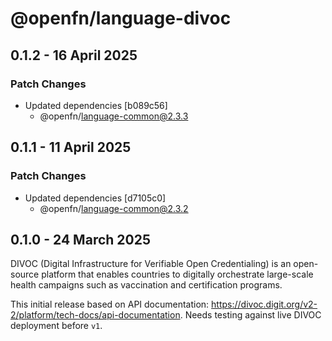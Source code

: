 # @openfn/language-divoc

## 0.1.2 - 16 April 2025

### Patch Changes

* Updated dependencies \[b089c56]
  * @openfn/language-common@2.3.3

## 0.1.1 - 11 April 2025

### Patch Changes

* Updated dependencies \[d7105c0]
  * @openfn/language-common@2.3.2

## 0.1.0 - 24 March 2025

DIVOC (Digital Infrastructure for Verifiable Open Credentialing) is an
open-source platform that enables countries to digitally orchestrate large-scale
health campaigns such as vaccination and certification programs.

This initial release based on API documentation:
https://divoc.digit.org/v2-2/platform/tech-docs/api-documentation. Needs testing
against live DIVOC deployment before `v1`.
